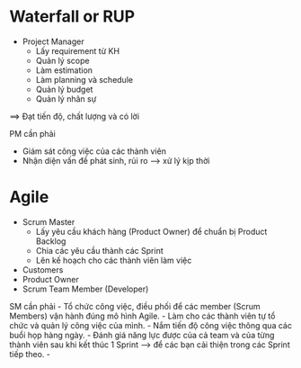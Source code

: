 # Waterfall or RUP
- Project Manager
    - Lấy requirement từ KH
    - Quản lý scope
    - Làm estimation
    - Làm planning và schedule
    - Quản lý budget
    - Quản lý nhân sự

==> Đạt tiến độ, chất lượng và có lời

PM cần phải

- Giám sát công việc của các thành viên
- Nhận diện vấn đề phát sinh, rủi ro --> xử lý kịp thời

# Agile
- Scrum Master
    - Lấy yêu cầu khách hàng (Product Owner) để chuẩn bị Product Backlog
    - Chia các yêu cầu thành các Sprint
    - Lên kế hoạch cho các thành viên làm việc
- Customers
- Product Owner
- Scrum Team Member (Developer)

SM cần phải
    - Tổ chức công việc, điều phối để các member (Scrum Members) vận hành đúng mô hình Agile.
    - Làm cho các thành viên tự tổ chức và quản lý công việc của mình.
    - Nắm tiến độ công việc thông qua các buổi họp hàng ngày.
    - Đánh giá năng lực được của cả team và của từng thành viên sau khi kết thúc 1 Sprint --> để các bạn cải thiện trong các Sprint tiếp theo.
    - 